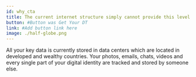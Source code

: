 ```yaml
---
id: why_cta
title: The current internet structure simply cannot provide this level of security
button: #Button was Get Your DT
link: #Add button link here
image: ./half-globe.png
---
```


All your key data is currently stored in data centers which are located in developed and wealthy countries. Your photos, emails, chats, videos and every single part of your digital identity are tracked and stored by someone else.
